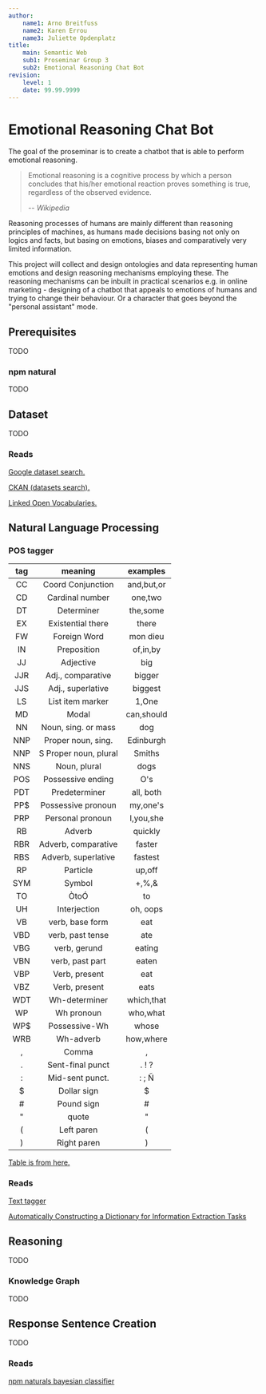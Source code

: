 ```yaml
---
author:
	name1: Arno Breitfuss 
	name2: Karen Errou 
	name3: Juliette Opdenplatz
title:
	main: Semantic Web
	sub1: Proseminar Group 3
	sub2: Emotional Reasoning Chat Bot
revision:
	level: 1
	date: 99.99.9999
---
```


# Emotional Reasoning Chat Bot

The goal of the proseminar is to create a chatbot that is able to perform emotional reasoning.

> Emotional reasoning is a cognitive process by which a person concludes that his/her emotional reaction proves something is true, regardless of the observed evidence.
>
> -- <cite>Wikipedia</cite>

Reasoning processes of humans are mainly different than reasoning principles of machines, as humans made decisions basing not only on logics and facts, but basing on emotions, biases and comparatively very limited information. 

This project will collect and design ontologies and data representing human emotions and design reasoning mechanisms employing these. The reasoning mechanisms can be inbuilt in practical scenarios e.g. in online marketing - designing of a chatbot that appeals to emotions of humans and trying to change their behaviour. Or a character that goes beyond the "personal assistant" mode.

## Prerequisites

TODO

### npm natural

TODO

## Dataset

TODO

### Reads

[Google dataset search.](https://toolbox.google.com/datasetsearch)

[CKAN (datasets search).](https://ckan.org)

[Linked Open Vocabularies.](https://lov.linkeddata.es/dataset/lov)

## Natural Language Processing

### POS tagger

|tag |meaning              |examples  |
|:--:|:-------------------:|:--------:|
|CC  | Coord Conjunction   |and,but,or|
|CD  | Cardinal number     |one,two   |
|DT  | Determiner          |the,some  |
|EX  | Existential there   |there     |
|FW  | Foreign Word        |mon dieu  |
|IN  | Preposition         |of,in,by  |
|JJ  | Adjective           |big       |
|JJR | Adj., comparative   |bigger    |
|JJS | Adj., superlative   |biggest   |
|LS  | List item marker    |1,One     |
|MD  | Modal               |can,should|
|NN  | Noun, sing. or mass |dog       |
|NNP | Proper noun, sing.  |Edinburgh |
|NNP |S Proper noun, plural|Smiths    |
|NNS | Noun, plural        |dogs      |
|POS | Possessive ending   |O's       |
|PDT | Predeterminer       |all, both |
|PP$ | Possessive pronoun  |my,one's  |
|PRP | Personal pronoun    |I,you,she |
|RB  | Adverb              |quickly   |
|RBR | Adverb, comparative |faster    |
|RBS | Adverb, superlative |fastest   |
|RP  | Particle            |up,off    |
|SYM | Symbol              |+,%,&     |
|TO  | ÒtoÓ                |to        |
|UH  | Interjection        |oh, oops  |
|VB  | verb, base form     |eat       |
|VBD | verb, past tense    |ate       |
|VBG | verb, gerund        |eating    |
|VBN | verb, past part     |eaten     |
|VBP | Verb, present       |eat       |
|VBZ | Verb, present       |eats      |
|WDT | Wh-determiner       |which,that|
|WP  | Wh pronoun          |who,what  |
|WP$ | Possessive-Wh       |whose     |
|WRB | Wh-adverb           |how,where |
|,   | Comma               |,         |
|.   | Sent-final punct    |. ! ?     |
|:   | Mid-sent punct.     |: ; Ñ     |
|$   | Dollar sign         |$         |
|#   | Pound sign          |#         |
|"   | quote               |"         |
|(   | Left paren          |(         |
|)   | Right paren         |)         |

[Table is from here.](https://github.com/dariusk/pos-js)

### Reads

[Text tagger](https://github.com/NaturalNode/natural#pos-tagger)

[Automatically Constructing a Dictionary for Information Extraction Tasks](https://www.cs.utah.edu/~riloff/pdfs/aaai93.pdf)

## Reasoning

TODO

### Knowledge Graph

TODO

## Response Sentence Creation

TODO 

### Reads

[npm naturals bayesian classifier](https://github.com/NaturalNode/natural#bayesian-and-logistic-regression)
